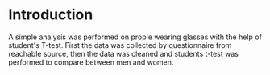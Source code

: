 # Introduction

A simple analysis was performed on prople wearing glasses with the help of student's T-test. First the data was collected by questionnaire from reachable source, then the data was cleaned and students t-test was performed to compare between men and women.

